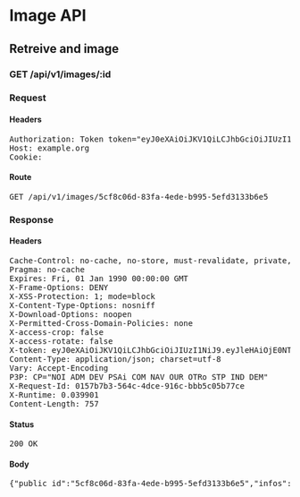 # Image API

## Retreive and image

### GET /api/v1/images/:id
### Request

#### Headers

<pre>Authorization: Token token=&quot;eyJ0eXAiOiJKV1QiLCJhbGciOiJIUzI1NiJ9.eyJleHAiOjE0NTI2MjE5MTUsImFiaWxpdGllcyI6eyI2YmZiODY0Yy04OTI3LTQ4ZDQtYTI4Ni05N2JhODU4M2Y3YWUiOnsiQWNjZXNzIjp7ImltYWdlX2xpc3QiOnRydWV9fX0sInVzZXJfaWQiOiI5MGNmYjUzOC0wMjg0LTRlOTktODg4ZS1hM2NkYjQ3NzgxMDEifQ.kxTogWho77qHSykYuIVUVwakWF88qFx9NV3o8lNIG1c&quot;
Host: example.org
Cookie: </pre>

#### Route

<pre>GET /api/v1/images/5cf8c06d-83fa-4ede-b995-5efd3133b6e5</pre>

### Response

#### Headers

<pre>Cache-Control: no-cache, no-store, must-revalidate, private, max-age=0
Pragma: no-cache
Expires: Fri, 01 Jan 1990 00:00:00 GMT
X-Frame-Options: DENY
X-XSS-Protection: 1; mode=block
X-Content-Type-Options: nosniff
X-Download-Options: noopen
X-Permitted-Cross-Domain-Policies: none
X-access-crop: false
X-access-rotate: false
X-token: eyJ0eXAiOiJKV1QiLCJhbGciOiJIUzI1NiJ9.eyJleHAiOjE0NTI2MjE5MTUsImFiaWxpdGllcyI6eyI2YmZiODY0Yy04OTI3LTQ4ZDQtYTI4Ni05N2JhODU4M2Y3YWUiOnsiQWNjZXNzIjp7ImltYWdlX2xpc3QiOnRydWV9fX0sInVzZXJfaWQiOiI5MGNmYjUzOC0wMjg0LTRlOTktODg4ZS1hM2NkYjQ3NzgxMDEifQ.kxTogWho77qHSykYuIVUVwakWF88qFx9NV3o8lNIG1c
Content-Type: application/json; charset=utf-8
Vary: Accept-Encoding
P3P: CP=&quot;NOI ADM DEV PSAi COM NAV OUR OTRo STP IND DEM&quot;
X-Request-Id: 0157b7b3-564c-4dce-916c-bbb5c05b77ce
X-Runtime: 0.039901
Content-Length: 757</pre>

#### Status

<pre>200 OK</pre>

#### Body

<pre>{"public_id":"5cf8c06d-83fa-4ede-b995-5efd3133b6e5","infos":{"bytes":3604,"created_at":"2015-09-25T13:32:55Z","etag":"5a98d4d3e5d39024abf237be55e99b15","format":"png","height":48,"resource_type":"image","tags":["6bfb864c-8927-48d4-a286-97ba8583f7ae"],"type":"private","width":48,"location":{"accuracy":36,"latitude":48.861934399999996,"longitude":2.348967}},"exifs":{},"gps":[48.861934399999996,2.348967],"gps_ip":null,"gps_exifs":null,"gps_html":[48.861934399999996,2.348967],"created_at":"2016-01-12T15:05:15.692+01:00","width":48,"height":48,"rotation":0,"crop_x":0.0,"crop_y":0.0,"crop_w":0.0,"crop_h":0.0,"album_id":"6bfb864c-8927-48d4-a286-97ba8583f7ae","thumbnails":{"full":"/assets/blank.jpg","large":"/assets/blank.jpg","mini":"/assets/blank.jpg"}}</pre>
